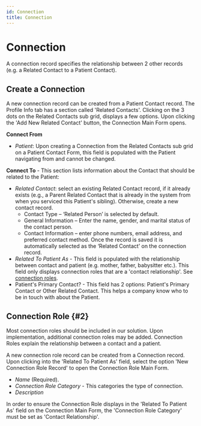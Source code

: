 ```yaml
---
id: Connection
title: Connection
---
```


# Connection 
A connection record specifies the relationship between 2 other records (e.g. a Related Contact to a Patient Contact).

## Create a Connection

A new connection record can be created from a Patient Contact record. The Profile Info tab has a section called 'Related Contacts'. Clicking on the 3 dots on the Related Contacts sub grid, displays a few options. Upon clicking the 'Add New Related Contact' button, the Connection Main Form opens.

**Connect From**
- *Patient*: Upon creating a Connection from the Related Contacts sub grid on a Patient Contact Form, this field is populated with the Patient navigating from and cannot be changed. 

**Connect To** - This section lists information about the Contact that should be related to the Patient:
- *Related Contact*: select an existing Related Contact record, if it already exists (e.g., a Parent Related Contact that is already in the system from when you serviced this Patient's sibling). Otherwise, create a new contact record.
    - Contact Type – ‘Related Person’ is selected by default.
    - General Information – Enter the name, gender, and marital status of the contact person.
    - Contact Information – enter phone numbers, email address, and preferred contact method.
    Once the record is saved it is automatically selected as the ‘Related Contact’ on the connection record.
- *Related To Patient As* - This field is populated with the relationship between contact and patient (e.g. mother, father, babysitter etc.). This field only displays connection roles that are a 'contact relationship'. See [connection roles](#2). 
- Patient's Primary Contact? - This field has 2 options: Patient's Primary Contact or Other Related Contact. This helps a company know who to be in touch with about the Patient. 

## Connection Role {#2}

Most connection roles should be included in our solution. Upon implementation, additional connection roles may be added. Connection Roles explain the relationship between a contact and a patient. 

A new connection role record can be created from a Connection record. Upon clicking into the 'Related To Patient As' field, select the option 'New Connection Role Record' to open the Connection Role Main Form.
- *Name* (Required). 
- *Connection Role Category* - This categories the type of connection.
- *Description*

In order to ensure the Connection Role displays in the 'Related To Patient As' field on the Connection Main Form, the 'Connection Role Category' must be set as 'Contact Relationship'. 

